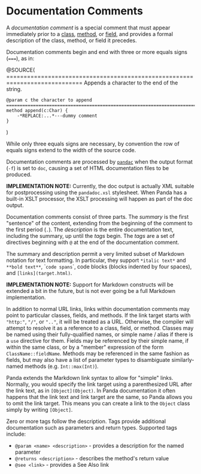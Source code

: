 Documentation Comments
======================

A *documentation comment* is a special comment that must appear immediately 
prior to a [class](classes.html), [method](methods.html), or 
[field](fields.html), and provides a formal description of the class, method, or
field it precedes.

Documentation comments begin and end with three or more equals signs (`===`), as
in:


@SOURCE(
    ============================================================================
    Appends a character to the end of the string.

    @param c the character to append
    ============================================================================
    method append(c:Char) {
        -*REPLACE:...*---dummy comment
    }
)

While only three equals signs are necessary, by convention the row of equals 
signs extend to the width of the source code.

Documentation comments are processed by [`pandac`](pandac.html) when the output
format (`-f`) is set to `doc`, causing a set of HTML documentation files to be
produced.

**IMPLEMENTATION NOTE:** Currently, the doc output is actually XML suitable for
postprocessing using the `pandadoc.xsl` stylesheet. When Panda has a built-in
XSLT processor, the XSLT processing will happen as part of the doc output.

Documentation comments consist of three parts. The *summary* is the first 
"sentence" of the content, extending from the beginning of the comment to the
first period (`.`). The *description* is the entire documentation text, 
including the summary, up until the *tags* begin. The *tags* are a set of
directives beginning with `@` at the end of the documentation comment.

The summary and description permit a very limited subset of Markdown notation
for text formatting. In particular, they support `*italic text*` and 
`**bold text**`, &#96;`code spans`&#96;, code blocks (blocks indented by four 
spaces), and `[links](target.html)`.

**IMPLEMENTATION NOTE:** Support for Markdown constructs will be extended a bit
in the future, but is not ever going be a full Markdown implementation.

In addition to normal URL links, links within documentation comments may point
to particular classes, fields, and methods. If the link target starts with 
`"http:"`, `"/"`, or `".."`, it will be treated as a URL. Otherwise, the 
compiler will attempt to resolve it as a reference to a class, field, or method.
Classes may be named using their fully-qualified names, or simple name / alias 
if there is a `use` directive for them. Fields may be referenced by their simple
name, if within the same class, or by a "member" expression of the form 
`ClassName::fieldName`. Methods may be referenced in the same fashion as fields,
but may also have a list of parameter types to disambiguate similarly-named 
methods (e.g. `Int::max(Int)`).

Panda extends the Markdown link syntax to allow for "simple" links. Normally, 
you would specify the link target using a parenthesized URL after the link text,
as in `[Object](Object)`. In Panda documentation it often happens that the link
text and link target are the same, so Panda allows you to omit the link target.
This means you can create a link to the `Object` class simply by writing 
`[Object]`.

Zero or more tags follow the description. Tags provide additional documentation
such as parameters and return types. Supported tags include:

* `@param <name> <description>` - provides a description for the named parameter
* `@returns <description>` - describes the method's return value
* `@see <link>` - provides a See Also link